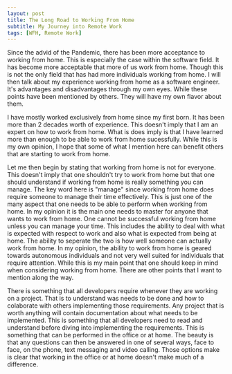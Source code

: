 ```yaml
---
layout: post
title: The Long Road to Working From Home
subtitle: My Journey into Remote Work
tags: [WFH, Remote Work]
---
```


Since the advid of the Pandemic, there has been more acceptance to working from home.  This is especially the case within the software field.
It has become more acceptable that more of us work from home.  Though this is not the only field that has had more individuals working from
home.  I will then talk about my experience working from home as a software engineer.  It's advantages and disadvantages through my own eyes.
While these points have been mentioned by others.  They will have my own flavor about them.

I have mostly worked exclusively from home since my first born.  It has been more than 2 decades worth of experience.  This doesn't imply
that I am an expert on how to work from home.  What is does imply is that I have learned more than enough to be able to work from home
sucessfully.  While this is my own opinion, I hope that some of what I mention here can benefit others that are starting to work from home.

Let me then begin by stating that working from home is not for everyone.  This doesn't imply that one shouldn't try to work from home but
that one should understand if working from home is really something you can manage.  The key word here is "manage" since working from
home does require someone to manage their time effectively.  This is just one of the many aspect that one needs to be able to perform
when working from home.  In my opinion it is the main one needs to master for anyone that wants to work from home.  One cannot be
successful working from home unless you can manage your time.  This includes the ability to deal with what is expected with respect to
work and also what is expected from being at home.  The ability to seperate the two is how well someone can actually work from home.
In my opinion, the ability to work from home is geared towards autonomous individuals and not very well suited for individuals that
require attention.  While this is my main point that one should keep in mind when considering working from home.  There are other points
that I want to mention along the way.

There is something that all developers require whenever they are working on a project.  That is to understand was needs to be done and
how to colaborate with others implementing those requirements.  Any project that is worth anything will contain documentation about
what needs to be implemented.  This is something that all developers need to read and understand before diving into implementing the
requirements.  This is something that can be performed in the office or at home.  The beauty is that any questions can then be answered
in one of several ways, face to face, on the phone, text messaging and video calling.  Those options make is clear that working in the
office or at home doesn't make much of a difference.


